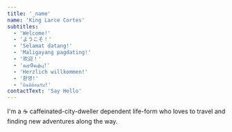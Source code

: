 ```yaml
---
title: '_name'
name: 'King Larce Cortes'
subtitles:
  - 'Welcome!'
  - 'ようこそ！'
  - 'Selamat datang!'
  - 'Maligayang pagdating!'
  - '欢迎！'
  - 'வரவேற்பு!'
  - 'Herzlich willkommen!'
  - '환영!'
  - 'ยินดีต้อนรับ!'
contactText: 'Say Hello'
---
```


I'm a ☕ caffeinated-city-dweller dependent life-form who loves to travel and finding new adventures
along the way.
